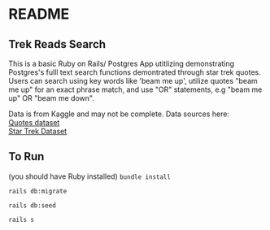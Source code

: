 # README

## Trek Reads Search
  This is a basic Ruby on Rails/ Postgres App utitlizing demonstrating Postgres's fulll text search functions demontrated through star trek quotes.
  Users can search using key words like 'beam me up', utilize quotes "beam me up" for an exact phrase match, and use "OR" statements, e.g "beam me up" OR "beam me down".
  
 Data is from Kaggle and may not be complete.
 Data sources here:<br>
 [Quotes dataset](https://www.kaggle.com/datasets/manann/quotes-500k)
 <br>
 [Star Trek Dataset](https://www.kaggle.com/datasets/gjbroughton/start-trek-scripts)
 
 ## To Run
 (you should have Ruby installed)
 `bundle install`
 
 
 `rails db:migrate`
 
 `rails db:seed`
 
 `rails s`
